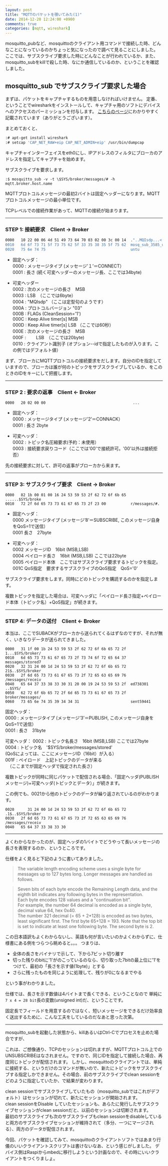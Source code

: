 ```yaml
---
layout: post
title: "MQTTのパケットを覗いてみた(1)"
date: 2014-12-20 12:24:00 +0900
comments: true
categories: [mqtt, wireshark]
---
```


mosquitto_pubなど、mosquittoのクライアント用コマンドで接続した時、どんなことになっているのかちょっと気になったので調べて見ることにしました。
ここでは、サブスクライブ要求した時にどんなことが行われているか、また、mosquitto_subをkillで殺した時、なにか通信しているのか、ということを確認しました。
<!-- more -->

## mosquitto_sub でサブスクライブ要求した場合

まずは、パケットをキャプチャするものを用意しなければいけません。
定番、ということでwiresharkをインストールして、キャプチャ用のソフトにデバイスへのアクセスのパーミッションを付与します。
[こちらのページ](http://www005.upp.so-net.ne.jp/develop-tom/deb/wireshark-deb.html)にわかりやすく記載されています（ありがとうございます）。

まとめておくと、
```sh Install wireshark and configure...
:# apt-get install wireshark
:# setcap 'CAP_NET_RAW+eip CAP_NET_ADMIN+eip' /usr/bin/dumpcap
```

キャプチャインターフェイスをeth0にし、IPアドレスのフィルタにブローカのアドレスを指定してキャプチャを始めます。

サブスクライブを要求します。

	:$ mosquitto_sub -v -t \$SYS/broker/messages/# -h mqtt.broker.host.name


MQTTプロトコルメッセージの最初2バイトは固定ヘッダーになります。MQTTプロトコルメッセージの最小単位です。

TCPレベルでの接続作業があって、MQTTの接続が始まります。

---

### STEP 1: 接続要求　Client -> Broker

```sh 
0000   10 22 00 06 4d 51 49 73 64 70 03 02 00 3c 00 14  ."..MQIsdp...<..
0010   6d 6f 73 71 5f 73 75 62 5f 33 35 38 35 5f 75 62  mosq_sub_3585_ub
0020   75 6e 74 75                                      untu
```

- 固定ヘッダ：  
0000 : メッセージタイプ (メッセージ’１’＝CONNECT）  
0001 : 長さ (続く可変ヘッダーのメッセージ長、ここでは34byte)  

- 可変ヘッダー  
0002 : 次のメッセージの長さ　MSB  
0003 : LSB　（ここでは6byte）  
0004 : "MQIsdp" （ここは定型句のようです）  
000A : プロトコルバージョン "03"  
000B : FLAGs (CleanSession='1')  
000C : Keep Alive timer[s] MSB  
000D : Keep Alive timer[s] LSB  （ここでは60秒）  
000E : 次のメッセージの長さ　MSB  
000F :  　　LSB　（ここでは20byte)   
0010 : クライアント識別子 (オプション--idで指定したものが入ります。この例ではデフォルト値）

まず、ブローカにMQTTプロトコルの接続要求をだします。自分のIDを指定していますので、ブローカは誰が何のトピックをサブスクライブしているか、をこのときのIDをキーにして把握します。

----

### STEP 2 : 要求の返事　Client <- Broker

```
0000   20 02 00 00                                       ...
```

- 固定ヘッダ：  
0000 : メッセージタイプ (メッセージ’2’＝CONNACK）  
0001 : 長さ 2byte

- 可変ヘッダ：  
0002 : トピック名圧縮要求(予約：未使用）  
0003 : 接続要求戻りコード（ここでは'00'で接続許可。'00'以外は接続拒否）

先の接続要求に対して、許可の返事がブローカから来ます。

----


### STEP 3: サブスクライブ要求　Client -> Broker

```
0000   82 1b 00 01 00 16 24 53 59 53 2f 62 72 6f 6b 65  ......$SYS/broke
0010   72 2f 6d 65 73 73 61 67 65 73 2f 23 00           r/messages/#.
```

- 固定ヘッダ：  
0000 メッセージタイプ (メッセージ’8’＝SUBSCRIBE, このメッセージ自身をQoS=1で送信）  
0001 長さ　27byte

- 可変ヘッダ：  
0002 メッセージID　16bit (MSB,LSB)  
0004 ペイロード長さ　16bit (MSB,LSB) ここでは22byte  
0005 ペイロード本体　ここではサブスクライブ要求するトピックを指定。  
001C QoS指定　要求するサブスクライブのQoS指定　QoS='0'  

サブスクライブ要求をします。同時にどのトピックを購読するのかを指定します。

複数トピックを指定した場合は、可変ヘッダに「ペイロード長さ指定+ペイロード本体（トピック名）+QoS指定」が続きます。

---

### STEP 4: データの送付　Client <- Broker

本当は、ここでSUBACKがブローカから送られてくるはずなのですが、それが無く、いきなりデータが送られてきました。

```
0000   31 1f 00 1b 24 53 59 53 2f 62 72 6f 6b 65 72 2f  1...$SYS/broker/
0010   6d 65 73 73 61 67 65 73 2f 73 74 6f 72 65 64 37  messages/stored7
0020   32 31 24 00 1d 24 53 59 53 2f 62 72 6f 6b 65 72  21$..$SYS/broker
0030   2f 6d 65 73 73 61 67 65 73 2f 72 65 63 65 69 76  /messages/receiv
0040   65 64 37 33 38 33 30 31 20 00 19 24 53 59 53 2f  ed738301 ..$SYS/
0050   62 72 6f 6b 65 72 2f 6d 65 73 73 61 67 65 73 2f  broker/messages/
0060   73 65 6e 74 35 39 34 34 31                       sent59441
```

固定ヘッダ：  
0000 : メッセージタイプ (メッセージ’3’＝PUBLISH, このメッセージ自身をQoS=1で送信）  
0001 : 長さ　31byte

可変ヘッダ：
0002 : トピック名長さ　16bit (MSB,LSB) ここでは27byte  
0004 : トピック名　'$SYS/broker/messages/stored'  
  (QoSによっては、ここにメッセージID（16bit）が入る）  
001F : ペイロード　上記トピックのデータが来る  
　（ここまでが固定ヘッダで指定された長さ）

 複数トピックが同時に同じパケットで配信される場合、「固定ヘッダ(PUBLISHメッセージ)+可変ヘッダ(トピックとデータ）」が続きます。

この例でも、0021から他のトピックのデータが繰り返されているのがわかります。

```
0020      31 24 00 1d 24 53 59 53 2f 62 72 6f 6b 65 72  .1$..$SYS/broker
0030   2f 6d 65 73 73 61 67 65 73 2f 72 65 63 65 69 76  /messages/receiv
0040   65 64 37 33 38 33 30
```



---

よくわからなかったのが、固定ヘッダの1バイトでどうやって長いメッセージの長さを表現するのか、というところです。

仕様をよく見ると下記のように書いてありました。
>The variable length encoding scheme uses a single byte for messages up to 127 bytes long. Longer messages are handled as follows.  

> Seven bits of each byte encode the Remaining Length data, and the eighth bit indicates any following bytes in the representation.  
> Each byte encodes 128 values and a "continuation bit".  
> For example, the number 64 decimal is encoded as a single byte, decimal value 64, hex 0x40.  
> The number 321 decimal (= 65 + 2*128) is encoded as two bytes, least significant first. The first byte 65+128 = 193. Note that the top bit is set to indicate at least one following byte. The second byte is 2.

この日本語訳もよくわからないし、英語も何が言いたいのかよくわからずに、仕様書にある例をつらつら眺めると。。。
つまりは、

- 全体の長さをバイナリで示して、下から7ビット切り離す
- 切った残りのbitに'1'がのこっているのなら、切り取った7bitの最上位に'1'をつけて、最初の「長さを示す値(1byte)」とする
- さらに残ったものを同じように処理して、残りが0になるまでやる

という事がわかりました。

仕様では、長さを示す数値は4バイトまで長くできる、ということなので
単純に`7 x 4 = 28 bit`長の変数(unsigned int)だ、ということです。 

固定長でフィールドを用意するのではなく、短いメッセージをできるだけ効率良く送出するために、こんな工夫をしているのだなあと思った次第。

---

mosquitto_subを起動した状態から、killあるいはCtrl-Cでプロセスを止めた場合ですが、

これは、ご想像通り、TCPのセッションは切れますが、MQTTプロトコル上でのUNSUBSCRIBEはなされません。ですので、同じIDを指定して接続した場合、再度同じトピックが配信されます。
しかし、mosquittoのクライアントでは、単純に接続する、というだけのコマンドが無いので、新たにトピックをサブスクライブする指定しかできません。その場合、前のサブスクライブでclean sessionをどのように指定していたか、で結果が変わります。

clean sessionでサブスクライブしていたもの（mosquitto_subではこれがデフォルト）はセッションが切れて、新たにセッションが開始されます。  
clean sessionをDisable していたセッションも、あらたに発行したサブスクライブセッションがclean sessionだと、以前のセッションは切断されます。  
最初のサブスクライブも次のサブスクライブもclean sessionをdisableしていると両方のサブスクライブセッションが維持されて（多分、一つにマージされる）、両方のデータが配信されます。

今回、パケットを確認してみて、mosquittoのクライアントソフトではあまり行儀のいいクライアントスクリプトは書けないなあ、という感じがしました。
デバイス側はRaspiからmbedに移行しようという計画なので、その時にいいクライアントをつくりましょ。





